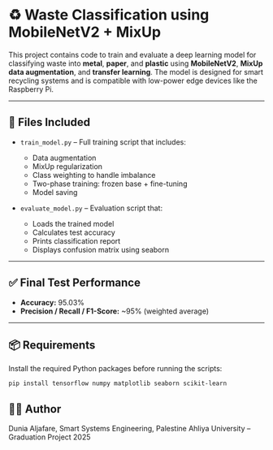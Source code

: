 # ♻️ Waste Classification using MobileNetV2 + MixUp

This project contains code to train and evaluate a deep learning model for classifying waste into **metal**, **paper**, and **plastic** using **MobileNetV2**, **MixUp data augmentation**, and **transfer learning**. The model is designed for smart recycling systems and is compatible with low-power edge devices like the Raspberry Pi.

---

## 📁 Files Included

- `train_model.py` – Full training script that includes:
  - Data augmentation
  - MixUp regularization
  - Class weighting to handle imbalance
  - Two-phase training: frozen base + fine-tuning
  - Model saving

- `evaluate_model.py` – Evaluation script that:
  - Loads the trained model
  - Calculates test accuracy
  - Prints classification report
  - Displays confusion matrix using seaborn

---

## ✅ Final Test Performance

- **Accuracy:** 95.03%
- **Precision / Recall / F1-Score:** ~95% (weighted average)

---


## 📦 Requirements

Install the required Python packages before running the scripts:

```bash
pip install tensorflow numpy matplotlib seaborn scikit-learn
```

## 👩‍💻 Author
Dunia Aljafare,
Smart Systems Engineering,
Palestine Ahliya University – Graduation Project 2025
